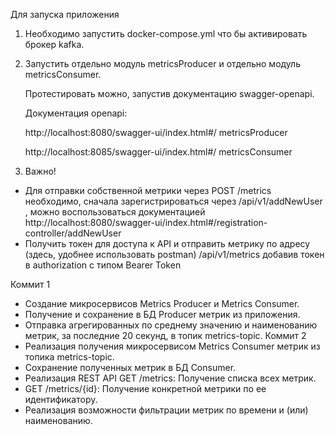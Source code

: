 Для запуска приложения
1) Необходимо запустить docker-compose.yml что бы активировать брокер kafka.
2) Запустить отдельно модуль metricsProducer и отдельно модуль metricsConsumer.

    Протестировать можно, запустив документацию swagger-openapi.

    Документация openapi:
    
    http://localhost:8080/swagger-ui/index.html#/  metricsProducer
    
    http://localhost:8085/swagger-ui/index.html#/  metricsConsumer
3) Важно!
- Для отправки собственной метрики через POST /metrics необходимо, сначала зарегистрироваться через /api/v1/addNewUser , можно воспользоваться документацией http://localhost:8080/swagger-ui/index.html#/registration-controller/addNewUser
- Получить токен для доступа к API и отправить метрику по адресу (здесь, удобнее использовать postman) /api/v1/metrics добавив токен в authorization с типом Bearer Token

Коммит 1
- Создание микросервисов Metrics Producer и Metrics Consumer.
- Получение и сохранение в БД Producer метрик из приложения.
- Отправка агрегированных по среднему значению и наименованию метрик, за последние 20 секунд, в топик metrics-topic.
Коммит 2
- Реализация получения микросервисом Metrics Consumer метрик из топика metrics-topic.
- Сохранение полученных метрик в БД Consumer.
- Реализация REST API GET /metrics: Получение списка всех метрик.
- GET /metrics/{id}: Получение конкретной метрики по ее идентификатору.
- Реализация возможности фильтрации метрик по времени и (или) наименованию.


